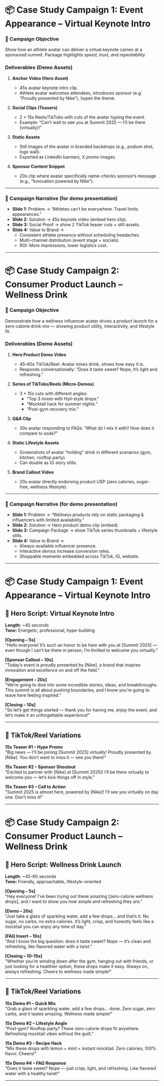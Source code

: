 # 📦 Case Study Campaign 1: Event Appearance – Virtual Keynote Intro

### 🎯 Campaign Objective  
Show how an athlete avatar can deliver a virtual keynote cameo at a sponsored summit. Package highlights *speed, trust, and repeatability*.  

### Deliverables (Demo Assets)
1. **Anchor Video (Hero Asset)**  
   - 45s avatar keynote intro clip.  
   - Athlete avatar welcomes attendees, introduces sponsor (e.g. “Proudly presented by Nike”), hypes the theme.  

2. **Social Clips (Teasers)**
   - 2 × 15s Reels/TikToks with cuts of the avatar hyping the event.  
   - Example: “Can’t wait to see you at Summit 2025 — I’ll be there (virtually)!”  

3. **Static Assets**  
   - Still images of the avatar in branded backdrops (e.g., podium shot, logo wall).  
   - Exported as LinkedIn banners, X promo images.  

4. **Sponsor Content Snippet**  
   - 20s clip where avatar specifically name-checks sponsor’s message (e.g., “Innovation powered by Nike”).  

---

### 📑 Campaign Narrative (for demo presentation)
- **Slide 1:** Problem → “Athletes can’t be everywhere. Travel limits appearances.”  
- **Slide 2:** Solution → 45s keynote video (embed hero clip).  
- **Slide 3:** Social Proof → show 2 TikTok teaser cuts + still assets.  
- **Slide 4:** Value to Brand →  
  - Consistent athlete presence without scheduling headaches.  
  - Multi-channel distribution (event stage + socials).  
  - ROI: More impressions, lower logistics cost.  

---

# 📦 Case Study Campaign 2: Consumer Product Launch – Wellness Drink

### 🎯 Campaign Objective  
Demonstrate how a wellness influencer avatar drives a product launch for a zero-calorie drink mix — showing product utility, interactivity, and lifestyle fit.  

### Deliverables (Demo Assets)
1. **Hero Product Demo Video**  
   - 45–60s TikTok/Reel. Avatar mixes drink, shows how easy it is.  
   - Responds conversationally: “Does it taste sweet? Nope, it’s light and refreshing.”  

2. **Series of TikToks/Reels (Micro-Demos)**  
   - 3 × 15s cuts with different angles:  
     - “Top 3 mixes with Hyli-style drops.”  
     - “Mocktail hack for summer nights.”  
     - “Post-gym recovery mix.”  

3. **Q&A Clip**  
   - 30s avatar responding to FAQs: “What do I mix it with? How does it compare to soda?”  

4. **Static Lifestyle Assets**  
   - Screenshots of avatar “holding” drink in different scenarios (gym, kitchen, rooftop party).  
   - Can double as IG story stills.  

5. **Brand Callout Video**  
   - 20s avatar directly endorsing product USP (zero calories, sugar-free, wellness lifestyle).  

---

### 📑 Campaign Narrative (for demo presentation)
- **Slide 1:** Problem → “Wellness products rely on static packaging & influencers with limited availability.”  
- **Slide 2:** Solution → Hero product demo clip (embed).  
- **Slide 3:** Campaign Package → show TikTok series thumbnails + lifestyle stills.  
- **Slide 4:** Value to Brand →  
  - Always-available influencer presence.  
  - Interactive demos increase conversion rates.  
  - Shoppable moments embedded across TikTok, IG, website.  

---
# 📦 Case Study Campaign 1: Event Appearance – Virtual Keynote Intro

## 🎥 Hero Script: Virtual Keynote Intro

**Length:** ~45 seconds  
**Tone:** Energetic, professional, hype-building  

**[Opening – 5s]**  
"Hello everyone! It’s such an honor to be here with you at [Summit 2025] — even though I can’t be there in person, I’m thrilled to welcome you virtually."

**[Sponsor Callout – 10s]**  
"Today’s event is proudly presented by [Nike], a brand that inspires innovation and excellence on and off the field."

**[Engagement – 20s]**  
"We’re going to dive into some incredible stories, ideas, and breakthroughs. This summit is all about pushing boundaries, and I know you’re going to leave here feeling inspired."

**[Closing – 10s]**  
"So let’s get things started — thank you for having me, enjoy the event, and let’s make it an unforgettable experience!"

---

## 🎥 TikTok/Reel Variations

**15s Teaser #1 – Hype Promo**  
"Big news — I’ll be joining [Summit 2025] virtually! Proudly presented by [Nike]. You don’t want to miss it — see you there!"

**15s Teaser #2 – Sponsor Shoutout**  
"Excited to partner with [Nike] at [Summit 2025]! I’ll be there virtually to welcome you — let’s kick things off in style."

**15s Teaser #3 – Call to Action**  
"Summit 2025 is almost here, powered by [Nike]! I’ll see you virtually on day one. Don’t miss it!"

---

# 📦 Case Study Campaign 2: Consumer Product Launch – Wellness Drink

## 🎥 Hero Script: Wellness Drink Launch

**Length:** ~45–60 seconds  
**Tone:** Friendly, approachable, lifestyle-oriented  

**[Opening – 5s]**  
"Hey everyone! I’ve been trying out these amazing [zero-calorie wellness drops], and I want to show you how simple and refreshing they are."

**[Demo – 20s]**  
"Just take a glass of sparkling water, add a few drops... and that’s it. No sugar, no carbs, no extra calories. It’s light, crisp, and honestly feels like a mocktail you can enjoy any time of day."

**[FAQ Insert – 10s]**  
"And I know the big question: does it taste sweet? Nope — it’s clean and refreshing, like flavored water with a twist."

**[Closing – 10–15s]**  
"Whether you’re winding down after the gym, hanging out with friends, or just looking for a healthier option, these drops make it easy. Always on, always refreshing. Cheers to wellness made simple!"

---

## 🎥 TikTok/Reel Variations

**15s Demo #1 – Quick Mix**  
"Grab a glass of sparkling water, add a few drops… done. Zero sugar, zero carbs, and it tastes amazing. Wellness made simple!"

**15s Demo #2 – Lifestyle Angle**  
"Post-gym? Rooftop party? These zero-calorie drops fit anywhere. Refreshing mocktail vibes without the guilt."

**15s Demo #3 – Recipe Hack**  
"Mix these drops with lemon + mint = instant mocktail. Zero calories, 100% flavor. Cheers!"

**15s Demo #4 – FAQ Response**  
"Does it taste sweet? Nope — just crisp, light, and refreshing. Like flavored water with a healthy twist!"

---
